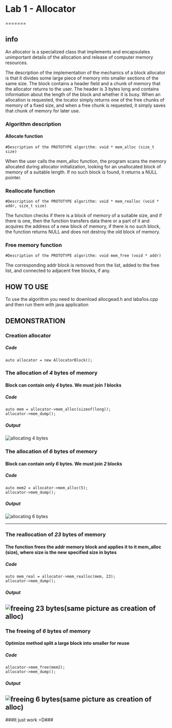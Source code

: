 
# Lab 1 - Allocator
=======


## info


An allocator is a specialized class that implements and encapsulates unimportant details of the allocation and release of computer memory resources.

The description of the implementation of the mechanics of a block allocator is that it divides some large piece of memory into smaller sections of the same size.
The block contains a header field and a chunk of memory that the allocator returns to the user. The header is 3 bytes long and contains information about the length of the block and whether it is busy.
When an allocation is requested, the locator simply returns one of the free chunks of memory of a fixed size, and when a free chunk is requested, it simply saves that chunk of memory for later use.

### Algorithm description

#### Allocate function
```#Description of the PROTOTYPE algorithm: void * mem_alloc (size_t size)```

When the user calls the mem_alloc function, the program scans the memory allocated during allocator initialization, looking for an unallocated block of memory of a suitable length. If no such block is found, it returns a NULL pointer.
### Reallocate function
```#Description of the PROTOTYPE algorithm: void * mem_realloc (void * addr, size_t size)```

The function checks if there is a block of memory of a suitable size, and if there is one, then the function transfers data there or a part of it and acquires the address of a new block of memory, if there is no such block, the function returns NULL and does not destroy the old block of memory.


### Free memory function
```#Description of the PROTOTYPE algorithm: void mem_free (void * addr)```

The corresponding addr block is removed from the list, added to the free list, and connected to adjacent free blocks, if any.

## HOW TO USE

To use the algorithm you need to download allocgead.h and laba1os.cpp and then run them with java application
## DEMONSTRATION

### Creation allocator

##### Code
```auto allocator = new AllocatorBlock();```


### The allocation of *4* bytes of memory
#### Block can contain only *4* bytes. We must join *1* blocks
##### Code
```
auto mem = allocator->mem_alloc(sizeof(long));
allocator->mem_dump();
```

##### Output
![allocating 4 bytes](images/4aloc.PNG)

### The allocation of *6* bytes of memory
#### Block can contain only *6* bytes. We must join *2* blocks
##### Code

```
auto mem2 = allocator->mem_alloc(5);
allocator->mem_dump();
```

##### Output
![allocating 6 bytes](images/6aloc.PNG)

---

### The reallocation of *23* bytes of memory
#### The function frees the addr memory block and applies it to it mem_alloc (size), where size is the new specified size in bytes
##### Code
```
auto mem_real = allocator->mem_realloc(mem, 23);
allocator->mem_dump();
```

##### Output
![freeing 23 bytes(same picture as creation of alloc)](images/realoc.PNG)
---
### The freeing of *6* bytes of memory
#### Optimize method split a large block into smaller for reuse
##### Code
```
allocator->mem_free(mem2);
allocator->mem_dump();
```

##### Output
![freeing 6 bytes(same picture as creation of alloc)](images/Memfree.PNG)
---

###It just work =D###
